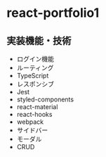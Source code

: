 # react-portfolio1

## 実装機能・技術
- ログイン機能
- ルーティング
- TypeScript
- レスポンシブ
- Jest
- styled-components
- react-material
- react-hooks
- webpack
- サイドバー
- モーダル
- CRUD
